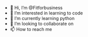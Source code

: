 - 👋 Hi, I’m @Fitforbusiness
- 👀 I’m interested in learning to code
- 🌱 I’m currently learning python
- 💞️ I’m looking to collaborate on
- 📫 How to reach me 

<!---
Fitforbusiness/Fitforbusiness is a ✨ special ✨ repository because its `README.md` (this file) appears on your GitHub profile.
You can click the Preview link to take a look at your changes.
--->
